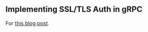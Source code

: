 ## Implementing SSL/TLS Auth in gRPC

For [this blog post](https://letsdote.ch/post/grpc-ssl-tls-auth/).